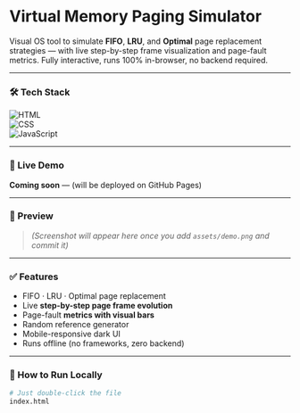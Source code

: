 # Virtual Memory Paging Simulator

Visual OS tool to simulate **FIFO**, **LRU**, and **Optimal** page replacement strategies — with live step-by-step frame visualization and page-fault metrics. Fully interactive, runs 100% in-browser, no backend required.

---

### 🛠 Tech Stack  
![HTML](https://img.shields.io/badge/HTML-orange?logo=html5)  
![CSS](https://img.shields.io/badge/CSS-blue?logo=css3)  
![JavaScript](https://img.shields.io/badge/JavaScript-black?logo=javascript)

---

### 🚀 Live Demo  
**Coming soon** — (will be deployed on GitHub Pages)

---

### 📸 Preview  
> *(Screenshot will appear here once you add `assets/demo.png` and commit it)*  


---

### ✅ Features  
- FIFO · LRU · Optimal page replacement  
- Live **step-by-step page frame evolution**  
- Page-fault **metrics with visual bars**  
- Random reference generator  
- Mobile-responsive dark UI  
- Runs offline (no frameworks, zero backend)

---

### 🧠 How to Run Locally  
```bash
# Just double-click the file
index.html
